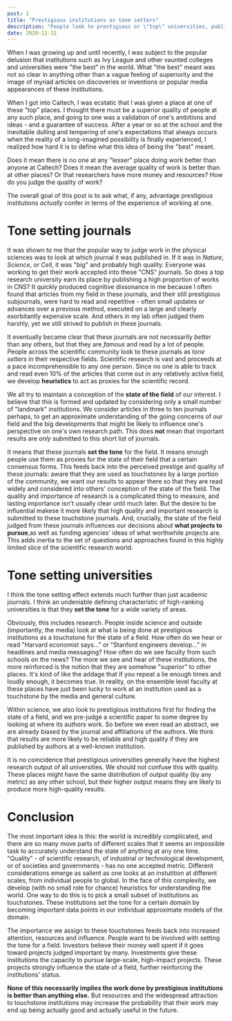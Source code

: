 ```yaml
---
post: 1
title: "Prestigious institutions as tone setters"
description: "People look to prestigious or \"top\" universities, publications, companies or countries as a proxy for the state of affairs in a given domain. This doesn't mean these are necessarily the best institutions by any particular metric."
date: 2020-12-31
---
```


When I was growing up and until recently, I was subject to the popular delusion that institutions such as Ivy League and other vaunted colleges and universities were "the best" in the world. What "the best" meant was not so clear in anything other than a vague feeling of superiority and the image of myriad articles on discoveries or inventions or popular media appearances of these institutions.

When I got into Caltech, I was ecstatic that I was given a place at one of these "top" places. I thought there must be a superior quality of people at any such place, and going to one was a validation of one's ambitions and ideas - and a guarantee of success. After a year or so at the school and the inevitable dulling and tempering of one's expectations that always occurs when the reality of a long-imagined possibility is finally experienced, I realized how hard it is to define what this idea of being the "best" meant. 

Does it mean there is no one at any "lesser" place doing work better than anyone at Caltech? Does it mean the average quality of work is better than at other places? Or that researchers have more money and resources? How do you judge the quality of work? 

The overall goal of this post is to ask what, if any, advantage prestigious institutions *actually* confer in terms of the experience of working at one. 

# Tone setting journals

It was shown to me that the popular way to judge work in the physical sciences was to look at which journal it was published in. If it was in *Nature*, *Science*, or *Cell*, it was "big" and probably high quality. Everyone was working to get their work accepted into these "CNS" journals. So does a top research university earn its place by publishing a high proportion of works in CNS? 
It quickly produced cognitive dissonance in me because I often found that articles from my field in these journals, and their still prestigious subjournals, were hard to read and repetitive - often small updates or advances over a previous method, executed on a large and clearly exorbitantly expensive scale. And others in my lab often judged them harshly, yet we still strived to publish in these journals. 

It eventually became clear that these journals are not necessarily *better* than any others, but that they are *famous* and read by a lot of people. People across the scientific community look to these journals as *tone setters* in their respective fields. Scientific research is vast and proceeds at a pace incomprehensible to any one person. Since no one is able to track and read even 10% of the articles that come out in any relatively active field, we develop **heuristics** to act as proxies for the scientific record.  

We all try to maintain a conception of the **state of the field** of our interest. I believe that this is formed and updated by considering only a small number of "landmark" institutions. We consider articles in three to ten journals perhaps, to get an approximate understanding of the going concerns of our field and the big developments that might be likely to influence one's perspective on one's own research path. This does **not** mean that important results are *only* submitted to this short list of journals.

It means that these journals **set the tone** for the field. It means enough people use them as proxies for the state of their field that a certain consensus forms. This feeds back into the perceived prestige and quality of these journals: aware that they are used as touchstones by a large portion of the community, we want our results to appear there so that they are read widely and considered into others' conception of the state of the field.
The quality and importance of research is a complicated thing to measure, and lasting importance isn't usually clear until much later. But the desire to be influential makese it more likely that high quality and important research is submitted to these touchstone journals. 
And, crucially, the state of the field judged from these journals influences our decisions about **what projects to pursue**,as well as funding agencies' ideas of what worthwhile projects are. This adds inertia to the set of questions and approaches found in this highly limited slice of the scientific research world. 

# Tone setting universities

I think the tone setting effect extends much further than just academic journals. I think an undeniable defining characteristic of high-ranking universities is that they **set the tone** for a wide variety of areas. 

Obviously, this includes research. People inside science and outside (importantly, the media) look at what is being done at prestigious institutions as a touchstone for the state of a field. How often do we hear or read "Harvard economist says..." or "Stanford engineers develop..." in headlines and media messaging? How often do we see faculty from such schools on the news? The more we see and hear of these institutions, the more reinforced is the notion that they are somehow "superior" to other places. It's kind of like the addage that if you repeat a lie enough times and loudly enough, it becomes true. In reality, on the ensemble level faculty at these places have just been lucky to work at an institution used as a touchstone by the media and general culture.

Within science, we also look to prestigious institutions first for finding the state of a field, and we pre-judge a scientific paper to some degree by looking at where its authors work. So before we even read an abstract, we are already biased by the journal and affiliations of the authors. We think that results are more likely to be reliable and high quality if they are published by authors at a well-known institution.

It is no coincidence that prestigious universities generally have the highest research output of all universities. We should not confuse this with quality. These places might have the same distribution of output quality (by any metric) as any other school, but their higher output means they are likely to produce more high-quality results.

# Conclusion

The most important idea is this: the world is incredibly complicated, and there are so many move parts of different scales that it seems an impossible task to accurately understand the state of anything at any one time. "Quality" - of scientific research, of industrial or technological development, or of societies and governments - has no one accepted metric. Different considerations emerge as salient as one looks at an instutition at different scales, from individual people to global. In the face of this complexity, we develop (with no small role for chance) heuristics for understanding the world. One way to do this is to pick a small subset of institutions as touchstones. These institutions set the tone for a certain domain by becoming important data points in our individual approximate models of the domain.

The importance we assign to these touchstones feeds back into increased attention, resources and influence. People want to be involved with setting the tone for a field. Investors believe their money well spent if it goes toward projects judged important by many. Investments give these institutions the capacity to pursue large-scale, high-impact projects. These projects strongly influence the state of a field, further reinforcing the institutions' status. 

**None of this necessarily implies the work done by prestigious institutions is better than anything else.** But resources and the widespread attraction to touchstone institutions may increase the probability that their work may end up being actually good and actually useful in the future.
